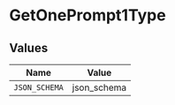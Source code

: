 # GetOnePrompt1Type


## Values

| Name          | Value         |
| ------------- | ------------- |
| `JSON_SCHEMA` | json_schema   |